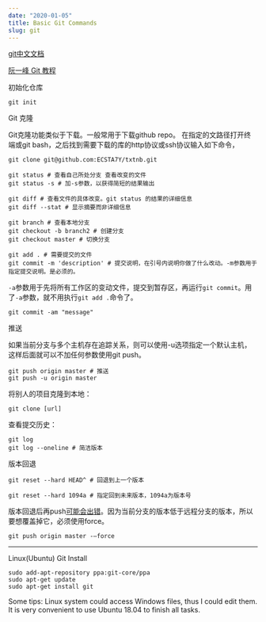 ```yaml
---
date: "2020-01-05"
title: Basic Git Commands
slug: git
---
```


[git中文文档](https://git-scm.com/book/zh/v2)

[阮一峰 Git 教程](https://www.bookstack.cn/read/git-tutorial/README.md)

初始化仓库

```
git init
```

Git 克隆

Git克隆功能类似于下载。一般常用于下载github repo。
在指定的文路径打开终端或git bash，之后找到需要下载的库的http协议或ssh协议输入如下命令，

```
git clone git@github.com:ECSTA7Y/txtnb.git
```

```
git status # 查看自己所处分支 查看改变的文件
git status -s # 加-s参数，以获得简短的结果输出
```

```
git diff # 查看文件的具体改变。git status 的结果的详细信息
git diff --stat # 显示摘要而非详细信息
```

```
git branch # 查看本地分支
git checkout -b branch2 # 创建分支
git checkout master # 切换分支
```

```
git add . # 需要提交的文件
git commit -m 'description' # 提交说明，在引号内说明你做了什么改动。-m参数用于指定提交说明。是必须的。
```
`-a`参数用于先将所有工作区的变动文件，提交到暂存区，再运行`git commit`。用了`-a`参数，就不用执行`git add .`命令了。

```
git commit -am "message" 
```

推送

如果当前分支与多个主机存在追踪关系，则可以使用-u选项指定一个默认主机，这样后面就可以不加任何参数使用git push。

```
git push origin master # 推送
git push -u origin master 
```

将别人的项目克隆到本地：

```
git clone [url]
```

查看提交历史：

```
git log
git log --oneline # 简洁版本
```

版本回退

```
git reset --hard HEAD^ # 回退到上一个版本

git reset --hard 1094a # 指定回到未来版本，1094a为版本号
```
版本回退后再push[可能会出错](https://guozh.net/git-pushtijiaochenggonghouruhechexiaohuitui/)。因为当前分支的版本低于远程分支的版本，所以要想覆盖掉它，必须使用force。

```
git push origin master -–force
```

---

Linux(Ubuntu) Git Install

```
sudo add-apt-repository ppa:git-core/ppa
sudo apt-get update
sudo apt-get install git  
```
Some tips: Linux system could access Windows files, thus I could edit them. It is very convenient to use Ubuntu 18.04 to finish all tasks.  









